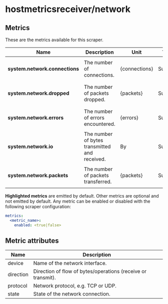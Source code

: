 [comment]: <> (Code generated by mdatagen. DO NOT EDIT.)

# hostmetricsreceiver/network

## Metrics

These are the metrics available for this scraper.

| Name | Description | Unit | Type | Attributes |
| ---- | ----------- | ---- | ---- | ---------- |
| **system.network.connections** | The number of connections. | {connections} | Sum(Int) | <ul> <li>protocol</li> <li>state</li> </ul> |
| **system.network.dropped** | The number of packets dropped. | {packets} | Sum(Int) | <ul> <li>device</li> <li>direction</li> </ul> |
| **system.network.errors** | The number of errors encountered. | {errors} | Sum(Int) | <ul> <li>device</li> <li>direction</li> </ul> |
| **system.network.io** | The number of bytes transmitted and received. | By | Sum(Int) | <ul> <li>device</li> <li>direction</li> </ul> |
| **system.network.packets** | The number of packets transferred. | {packets} | Sum(Int) | <ul> <li>device</li> <li>direction</li> </ul> |

**Highlighted metrics** are emitted by default. Other metrics are optional and not emitted by default.
Any metric can be enabled or disabled with the following scraper configuration:

```yaml
metrics:
  <metric_name>:
    enabled: <true|false>
```

## Metric attributes

| Name | Description |
| ---- | ----------- |
| device | Name of the network interface. |
| direction | Direction of flow of bytes/operations (receive or transmit). |
| protocol | Network protocol, e.g. TCP or UDP. |
| state | State of the network connection. |
